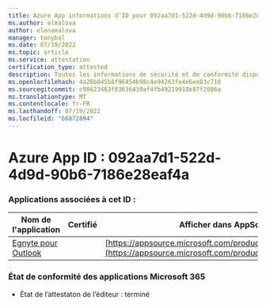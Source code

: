 ```yaml
---
title: Azure App informations d’ID pour 092aa7d1-522d-4d9d-90b6-7186e28eaf4a
ms.author: elmalova
author: elenamalova
manager: tonybal
ms.date: 07/19/2022
ms.topic: article
ms.service: attestation
certification_type: attested
description: Toutes les informations de sécurité et de conformité disponibles pour 092aa7d1-522d-4d9d-90b6-7186e28eaf4a.
ms.openlocfilehash: 4a26b845b8f96454b98c4e94263fe4e6ee83c718
ms.sourcegitcommit: c98623463f83636439af4fb49219918e87f2086a
ms.translationtype: MT
ms.contentlocale: fr-FR
ms.lasthandoff: 07/19/2022
ms.locfileid: "66872894"
---
```

# <a name="azure-app-id-092aa7d1-522d-4d9d-90b6-7186e28eaf4a"></a>Azure App ID : 092aa7d1-522d-4d9d-90b6-7186e28eaf4a


### <a name="apps-associated-with-this-id"></a>Applications associées à cet ID :
| **Nom de l'application** | **Certifié** | **Afficher dans AppSource** |
|--------------|---------------|-----------------------|
| [Egnyte pour Outlook](../forward/WA200004177.md) |  | [https://appsource.microsoft.com/product/office/WA200004177](https://appsource.microsoft.com/product/office/WA200004177) |

### <a name="microsoft-365-app-compliance-status"></a>État de conformité des applications Microsoft 365
- État de l’attestaton de l’éditeur : terminé
